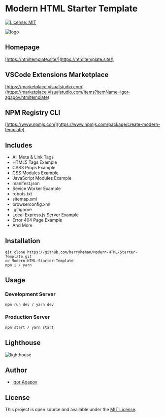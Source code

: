 # Modern HTML Starter Template

[![License: MIT](https://img.shields.io/badge/License-MIT-blue.svg)](https://opensource.org/licenses/MIT)

![logo](https://htmltemplate.site/src/logo.png)

## Homepage

[https://htmltemplate.site/](https://htmltemplate.site/)

## VSCode Extensions Marketplace

[https://marketplace.visualstudio.com](https://marketplace.visualstudio.com/items?itemName=igor-agapov.htmltemplate)

## NPM Registry CLI

[https://www.npmjs.com](https://www.npmjs.com/package/create-modern-template)

## Includes

- All Meta & Link Tags
- HTML5 Tags Example
- CSS3 Props Example
- CSS Modules Example
- JavaScript Modules Example
- manifest.json
- Sevice Worker Example
- robots.txt
- sitemap.xml
- browserconfig.xml
- .gitignore
- Local Express.js Server Example
- Error 404 Page Example
- And More

## Installation

```
git clone https://github.com/harryheman/Modern-HTML-Starter-Template.git
cd Modern-HTML-Starter-Template
npm i / yarn
```

## Usage

### Development Server

```bash
npm run dev / yarn dev
```

### Production Server

```bash
npm start / yarn start
```

## Lighthouse

![lighthouse](https://htmltemplate.site/src/lighthouse.png)

## Author

- [Igor Agapov](https://github.com/harryheman)

## License

This project is open source and available under the [MIT License](LICENSE).
